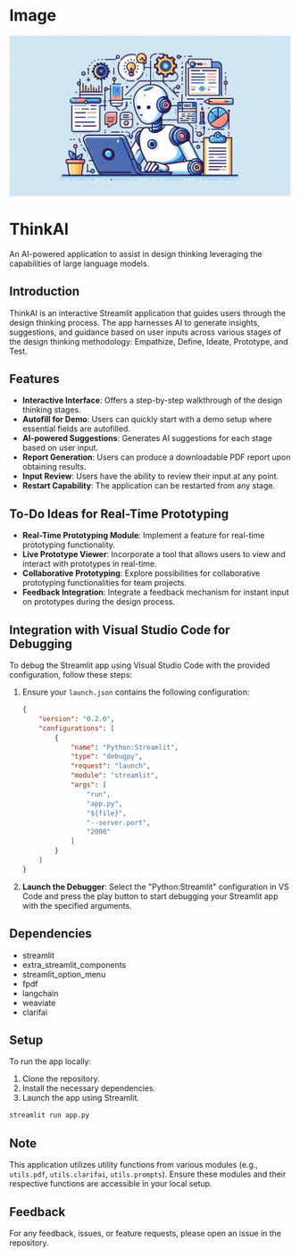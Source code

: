 # Image
![ThinkAi](image.jpeg)

# ThinkAI
An AI-powered application to assist in design thinking leveraging the capabilities of large language models.

## Introduction
ThinkAI is an interactive Streamlit application that guides users through the design thinking process. The app harnesses AI to generate insights, suggestions, and guidance based on user inputs across various stages of the design thinking methodology: Empathize, Define, Ideate, Prototype, and Test.

## Features
- **Interactive Interface**: Offers a step-by-step walkthrough of the design thinking stages.
- **Autofill for Demo**: Users can quickly start with a demo setup where essential fields are autofilled.
- **AI-powered Suggestions**: Generates AI suggestions for each stage based on user input.
- **Report Generation**: Users can produce a downloadable PDF report upon obtaining results.
- **Input Review**: Users have the ability to review their input at any point.
- **Restart Capability**: The application can be restarted from any stage.

## To-Do Ideas for Real-Time Prototyping
- **Real-Time Prototyping Module**: Implement a feature for real-time prototyping functionality.
- **Live Prototype Viewer**: Incorporate a tool that allows users to view and interact with prototypes in real-time.
- **Collaborative Prototyping**: Explore possibilities for collaborative prototyping functionalities for team projects.
- **Feedback Integration**: Integrate a feedback mechanism for instant input on prototypes during the design process.

## Integration with Visual Studio Code for Debugging
To debug the Streamlit app using Visual Studio Code with the provided configuration, follow these steps:
1. Ensure your `launch.json` contains the following configuration:
   
   ```json
   {
       "version": "0.2.0",
       "configurations": [
           {
               "name": "Python:Streamlit",
               "type": "debugpy",
               "request": "launch",
               "module": "streamlit",
               "args": [
                   "run",
                   "app.py",
                   "${file}",
                   "--server.port",
                   "2000"
               ]
           }
       ]
   }
   ```

2. **Launch the Debugger**: Select the "Python:Streamlit" configuration in VS Code and press the play button to start debugging your Streamlit app with the specified arguments.

## Dependencies
- streamlit
- extra_streamlit_components
- streamlit_option_menu
- fpdf
- langchain
- weaviate
- clarifai

## Setup
To run the app locally:
1. Clone the repository.
2. Install the necessary dependencies.
3. Launch the app using Streamlit.

```bash
streamlit run app.py
```

## Note
This application utilizes utility functions from various modules (e.g., `utils.pdf`, `utils.clarifai`, `utils.prompts`). Ensure these modules and their respective functions are accessible in your local setup.

## Feedback
For any feedback, issues, or feature requests, please open an issue in the repository.
